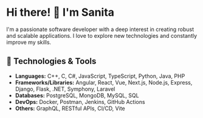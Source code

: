 # Hi there! 👋 I'm Sanita

I'm a passionate software developer with a deep interest in creating robust and scalable applications. I love to explore new technologies and constantly improve my skills.

## 🔧 Technologies & Tools
- **Languages:** C++, C, C#, JavaScript, TypeScript, Python, Java, PHP
- **Frameworks/Libraries:** Angular, React, Vue, Next.js, Node.js, Express, Django, Flask, .NET, Symphony, Laravel
- **Databases:** PostgreSQL, MongoDB, MySQL, SQL
- **DevOps:** Docker, Postman, Jenkins, GitHub Actions
- **Others:** GraphQL, RESTful APIs, CI/CD, Vite
